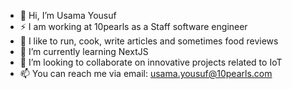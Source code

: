 - 👋 Hi, I’m Usama Yousuf
-  ⚡ I am working at 10pearls as a Staff software engineer
- 👀 I like to run, cook, write articles and sometimes food reviews
- 🌱 I’m currently learning NextJS
- 💞️ I’m looking to collaborate on innovative projects related to IoT
- 📫 You can reach me via email: usama.yousuf@10pearls.com

<!---
usama10p/usama10p is a ✨ special ✨ repository because its `README.md` (this file) appears on your GitHub profile.
You can click the Preview link to take a look at your changes.
--->

